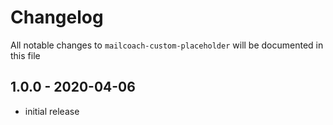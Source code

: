 # Changelog

All notable changes to `mailcoach-custom-placeholder` will be documented in this file

## 1.0.0 - 2020-04-06

- initial release
